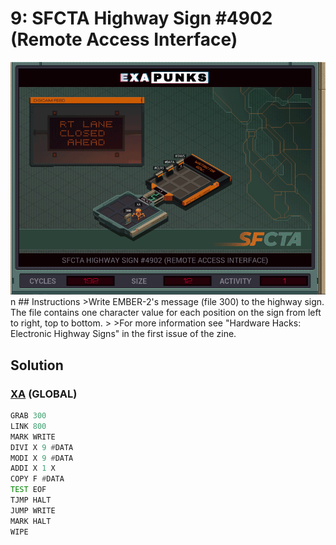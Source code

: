 # 9: SFCTA Highway Sign #4902 (Remote Access Interface)
<div align='center'><img src='PB007.gif' /></div>
n
## Instructions
>Write EMBER-2's message (file 300) to the highway sign. The file contains one character value for each position on the sign from left to right, top to bottom.
>
>For more information see "Hardware Hacks: Electronic Highway Signs" in the first issue of the zine.

## Solution

### [XA](XA.exa) (GLOBAL)
```asm
GRAB 300
LINK 800
MARK WRITE
DIVI X 9 #DATA
MODI X 9 #DATA
ADDI X 1 X
COPY F #DATA
TEST EOF
TJMP HALT
JUMP WRITE
MARK HALT
WIPE
```